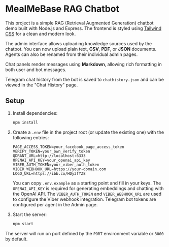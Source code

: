 # MealMeBase RAG Chatbot

This project is a simple RAG (Retrieval Augmented Generation) chatbot demo built with Node.js and Express. The frontend is styled using [Tailwind CSS](https://tailwindcss.com) for a clean and modern look.

The admin interface allows uploading knowledge sources used by the chatbot. You can now upload plain text, **CSV**, **PDF**, or **JSON** documents. Agents can also be renamed from their individual admin pages.

Chat panels render messages using **Markdown**, allowing rich formatting in both user and bot messages.

Telegram chat history from the bot is saved to `chathistory.json` and can be viewed in the "Chat History" page.

## Setup

1. Install dependencies:
   ```bash
   npm install
   ```

2. Create a `.env` file in the project root (or update the existing one) with the following entries:
   ```env
   PAGE_ACCESS_TOKEN=your_facebook_page_access_token
   VERIFY_TOKEN=your_own_verify_token
   QDRANT_URL=http://localhost:6333
   OPENAI_API_KEY=your_openai_api_key
   VIBER_AUTH_TOKEN=your_viber_auth_token
   VIBER_WEBHOOK_URL=https://your-domain.com
   LOGO_URL=https://ibb.co/HDy3fYZ8
   ```
   You can copy `.env.example` as a starting point and fill in your keys.
   The `OPENAI_API_KEY` is required for generating embeddings and chatting with the OpenAI API.
   The `VIBER_AUTH_TOKEN` and `VIBER_WEBHOOK_URL` are used to configure the Viber webhook integration.
   Telegram bot tokens are configured per agent in the Admin page.

3. Start the server:
   ```bash
   npm start
   ```

The server will run on port defined by the `PORT` environment variable or `3000` by default.
